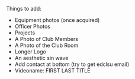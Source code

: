Things to add:
* Equipment photos (once acquired)
* Officer Photos
* Projects
* A Photo of Club Members
* A Photo of the Club Room
* Longer Logo
* An aesthetic sin wave
* Add contact at bottom (try to get edclsu email)
* Videoname: FIRST LAST TITLE